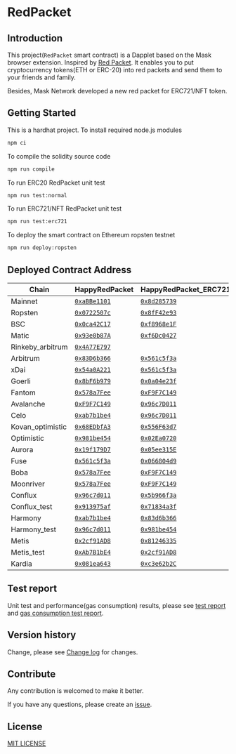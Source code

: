 # RedPacket

## Introduction

This project(`RedPacket` smart contract) is a Dapplet based on the Mask browser extension. Inspired by [Red Packet](https://en.wikipedia.org/wiki/Red_envelope). It enables you to put cryptocurrency tokens(ETH or ERC-20) into red packets and send them to your friends and family.

Besides, Mask Network developed a new red packet for ERC721/NFT token.

## Getting Started

This is a hardhat project. To install required node.js modules

```bash
npm ci
```

To compile the solidity source code

```bash
npm run compile
```

To run ERC20 RedPacket unit test

```bash
npm run test:normal
```

To run ERC721/NFT RedPacket unit test

```bash
npm run test:erc721
```

To deploy the smart contract on Ethereum ropsten testnet

```bash
npm run deploy:ropsten
```

## Deployed Contract Address

<!-- begin RedPacket -->

| Chain            | HappyRedPacket                      | HappyRedPacket_ERC721                  |
| ---------------- | ----------------------------------- | -------------------------------------- |
| Mainnet          | [`0xaBBe1101`][rp-mainnet]          | [`0x8d285739`][rp721-mainnet]          |
| Ropsten          | [`0x0722507c`][rp-ropsten]          | [`0x8fF42e93`][rp721-ropsten]          |
| BSC              | [`0x0ca42C17`][rp-bsc]              | [`0xf8968e1F`][rp721-bsc]              |
| Matic            | [`0x93e0b87A`][rp-matic]            | [`0xf6Dc0427`][rp721-matic]            |
| Rinkeby_arbitrum | [`0x4A77E797`][rp-rinkeby_arbitrum] |                                        |
| Arbitrum         | [`0x83D6b366`][rp-arbitrum]         | [`0x561c5f3a`][rp721-arbitrum]         |
| xDai             | [`0x54a0A221`][rp-xdai]             | [`0x561c5f3a`][rp721-xdai]             |
| Goerli           | [`0x8bF6b979`][rp-goerli]           | [`0x0a04e23f`][rp721-goerli]           |
| Fantom           | [`0x578a7Fee`][rp-fantom]           | [`0xF9F7C149`][rp721-fantom]           |
| Avalanche        | [`0xF9F7C149`][rp-avalanche]        | [`0x96c7D011`][rp721-avalanche]        |
| Celo             | [`0xab7b1be4`][rp-celo]             | [`0x96c7D011`][rp721-celo]             |
| Kovan_optimistic | [`0x68EDbfA3`][rp-kovan_optimistic] | [`0x556F63d7`][rp721-kovan_optimistic] |
| Optimistic       | [`0x981be454`][rp-optimistic]       | [`0x02Ea0720`][rp721-optimistic]       |
| Aurora           | [`0x19f179D7`][rp-aurora]           | [`0x05ee315E`][rp721-aurora]           |
| Fuse             | [`0x561c5f3a`][rp-fuse]             | [`0x066804d9`][rp721-fuse]             |
| Boba             | [`0x578a7Fee`][rp-boba]             | [`0xF9F7C149`][rp721-boba]             |
| Moonriver        | [`0x578a7Fee`][rp-moonriver]        | [`0xF9F7C149`][rp721-moonriver]        |
| Conflux          | [`0x96c7d011`][rp-conflux]          | [`0x5b966f3a`][rp721-conflux]          |
| Conflux_test     | [`0x913975af`][rp-conflux_test]     | [`0x71834a3f`][rp721-conflux_test]     |
| Harmony          | [`0xab7b1be4`][rp-harmony]          | [`0x83d6b366`][rp721-harmony]          |
| Harmony_test     | [`0x96c7d011`][rp-harmony_test]     | [`0x981be454`][rp721-harmony_test]     |
| Metis            | [`0x2cf91AD8`][rp-metis]            | [`0x81246335`][rp721-metis]            |
| Metis_test       | [`0xAb7B1bE4`][rp-metis_test]       | [`0x2cf91AD8`][rp721-metis_test]       |
| Kardia           | [`0x081ea643`][rp-kardia]           | [`0xc3e62b2C`][rp721-kardia]           |

[rp-mainnet]: https://etherscan.io/address/0xaBBe1101FD8fa5847c452A6D70C8655532B03C33
[rp-ropsten]: https://ropsten.etherscan.io/address/0x0722507c3b776A6B205946592016e358B0D34c3F
[rp-bsc]: https://bscscan.com/address/0x0ca42C178e14c618c81B8438043F27d9D38145f6
[rp-matic]: https://polygonscan.com/address/0x93e0b87A0aD0C991dc1B5176ddCD850c9a78aabb
[rp-rinkeby_arbitrum]: https://rinkeby-explorer.arbitrum.io/address/0x4A77E797031257db72F7D2C3Ec08a4FAc5c8CfE9
[rp-arbitrum]: https://explorer.arbitrum.io/address/0x83D6b366f21e413f214EB077D5378478e71a5eD2
[rp-xdai]: https://blockscout.com/xdai/mainnet/address/0x54a0A221C25Fc0a347EC929cFC5db0be17fA2a2B
[rp-goerli]: https://goerli.etherscan.io/address/0x8bF6b979286970860Adc75dc621cf1969b0bE66C
[rp-fantom]: https://ftmscan.com/address/0x578a7Fee5f0D8CEc7d00578Bf37374C5b95C4b98
[rp-avalanche]: https://snowtrace.io/address/0xF9F7C1496c21bC0180f4B64daBE0754ebFc8A8c0
[rp-celo]: https://explorer.celo.org/address/0xab7b1be4233a04e5c43a810e75657eced8e5463b
[rp-kovan_optimistic]: https://kovan-optimistic.etherscan.io/address/0x68EDbfA3E564C987FaaAB54f4FD1E7567D4151Dd
[rp-optimistic]: https://optimistic.etherscan.io/address/0x981be454a930479d92C91a0092D204b64845A5D6
[rp-aurora]: https://explorer.mainnet.aurora.dev/address/0x19f179D7e0D7d9F9d5386afFF64271D98A91615B
[rp-fuse]: https://explorer.fuse.io/address/0x561c5f3a19871ecb1273D6D8eCc276BeEDa5c8b4
[rp-boba]: https://blockexplorer.boba.network/address/0x578a7Fee5f0D8CEc7d00578Bf37374C5b95C4b98
[rp-moonriver]: https://moonriver.moonscan.io/address/0x578a7Fee5f0D8CEc7d00578Bf37374C5b95C4b98
[rp-conflux]: https://evm.confluxscan.io/address/0x96c7d011cdfd467f551605f0f5fce279f86f4186
[rp-conflux_test]: https://evmtestnet.confluxscan.io/address/0x913975af2bb8a6be4100d7dc5e9765b77f6a5d6c
[rp-harmony]: https://explorer.harmony.one/address/0xab7b1be4233a04e5c43a810e75657eced8e5463b
[rp-harmony_test]: https://explorer.pops.one/address/0x96c7d011cdfd467f551605f0f5fce279f86f4186
[rp-metis]: https://andromeda-explorer.metis.io/address/0x2cf91AD8C175305EBe6970Bd8f81231585EFbd77
[rp-metis_test]: https://stardust-explorer.metis.io/address/0xAb7B1bE4233A04e5C43a810E75657ECED8E5463B
[rp-kardia]: https://explorer.kardiachain.io/address/0x081ea6437E73F3b4504b131443309404a9bC2054
[rp721-mainnet]: https://etherscan.io/address/0x8d285739523FC2Ac8eC9c9C229ee863C8C9bF8C8
[rp721-ropsten]: https://ropsten.etherscan.io/address/0x8fF42e93C19E44763FD1cD07b9E04d13bA07AD3f
[rp721-bsc]: https://bscscan.com/address/0xf8968e1Fcf1440Be5Cec7Bb495bcee79753d5E06
[rp721-matic]: https://polygonscan.com/address/0xf6Dc042717EF4C097348bE00f4BaE688dcaDD4eA
[rp721-arbitrum]: https://explorer.arbitrum.io/address/0x561c5f3a19871ecb1273D6D8eCc276BeEDa5c8b4
[rp721-xdai]: https://blockscout.com/xdai/mainnet/address/0x561c5f3a19871ecb1273D6D8eCc276BeEDa5c8b4
[rp721-goerli]: https://goerli.etherscan.io/address/0x0a04e23f95E9DB2Fe4C31252548F663fFe3AAe4d
[rp721-fantom]: https://ftmscan.com/address/0xF9F7C1496c21bC0180f4B64daBE0754ebFc8A8c0
[rp721-avalanche]: https://snowtrace.io/address/0x96c7D011cdFD467f551605f0f5Fce279F86F4186
[rp721-celo]: https://explorer.celo.org/address/0x96c7D011cdFD467f551605f0f5Fce279F86F4186
[rp721-kovan_optimistic]: https://kovan-optimistic.etherscan.io/address/0x556F63d7467c729034585C3e50e54e582222b491
[rp721-optimistic]: https://optimistic.etherscan.io/address/0x02Ea0720254F7fa4eca7d09A1b9C783F1020EbEF
[rp721-aurora]: https://explorer.mainnet.aurora.dev/address/0x05ee315E407C21a594f807D61d6CC11306D1F149
[rp721-fuse]: https://explorer.fuse.io/address/0x066804d9123bF2609Ed4A4a40b1177a9c5a9Ed51
[rp721-boba]: https://blockexplorer.boba.network/address/0xF9F7C1496c21bC0180f4B64daBE0754ebFc8A8c0
[rp721-moonriver]: https://moonriver.moonscan.io/address/0xF9F7C1496c21bC0180f4B64daBE0754ebFc8A8c0
[rp721-conflux]: https://evm.confluxscan.io/address/0x5b966f3a32db9c180843bcb40267a66b73e4f022
[rp721-conflux_test]: https://evmtestnet.confluxscan.io/address/0x71834a3fdea3e70f14a93ed85c6be70925d0cad9
[rp721-harmony]: https://explorer.harmony.one/address/0x83d6b366f21e413f214eb077d5378478e71a5ed2
[rp721-harmony_test]: https://explorer.pops.one/address/0x981be454a930479d92c91a0092d204b64845a5d6
[rp721-metis]: https://andromeda-explorer.metis.io/address/0x812463356F58fc8194645A1838ee6C52D8ca2D26
[rp721-metis_test]: https://stardust-explorer.metis.io/address/0x2cf91AD8C175305EBe6970Bd8f81231585EFbd77
[rp721-kardia]: https://explorer.kardiachain.io/address/0xc3e62b2CC70439C32a381Bfc056aCEd1d7162cef

<!-- end RedPacket -->

## Test report

Unit test and performance(gas consumption) results, please see [test report](docs/test_report.txt) and [gas consumption test report](docs/performance_test.txt).

## Version history

Change, please see [Change log](docs/CHANGELOG.md) for changes.

## Contribute

Any contribution is welcomed to make it better.

If you have any questions, please create an [issue](https://github.com/DimensionDev/RedPacket/issues).

## License

[MIT LICENSE](LICENSE)
